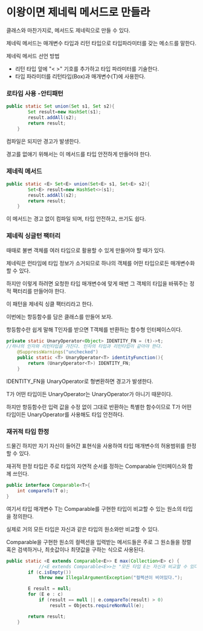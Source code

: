 # 이왕이면 제네릭 메서드로 만들라

클래스와 마찬가지로, 메서드도 제네릭으로 만들 수 있다.

제네릭 메서드는 매개변수 타입과 리턴 타입으로 타입파라미터를 갖는 메소드를 말한다.

제네릭 메서드 선언 방법

- 리턴 타입 앞에 "< >" 기호를 추가하고 타입 파라미터를 기술한다.
- 타입 파라미터를 리턴타입(Box<T>)과 매개변수(T)에 사용한다.



### 로타입 사용 -안티패턴

```java
public static Set union(Set s1, Set s2){
        Set result=new HashSet(s1);
        result.addAll(s2);
        return result;
    }
```

컴파일은 되지만 경고가 발생한다.

경고를 없애기 위해서는 이 메서드를 타입 안전하게 만들어야 한다.



### 제네릭 메서드

```java
public static <E> Set<E> union(Set<E> s1, Set<E> s2){
        Set<E> result=new HashSet<>(s1);
        result.addAll(s2);
        return result;
    }
```

이 메서드는 경고 없이 컴파일 되며, 타입 안전하고, 쓰기도 쉽다.	



### 제네릭 싱글턴 팩터리

때때로 불변 객체를 여러 타입으로 활용할 수 있게 만들어야 할 때가 있다.

제네릭은 런타임에 타입 정보가 소거되므로 하나의 객체를 어떤 타입으로든 매개변수화 할 수 있다.

하지만 이렇게 하려면 요청한 타입 매개변수에 맞게 매번 그 객체의 타입을 바꿔주는 정적 팩터리를 만들어야 한다.

이 패턴을 제네릭 싱클 팩터리라고 한다.

이번에는 항등함수를 담은 클래스를 만들어 보자.

항등함수란 쉽게 말해 T인자를 받으면 T객체를 반환하는 함수형 인터페이스이다.

```java
private static UnaryOperator<Object> IDENTITY_FN = (t)->t;
//하나의 인자와 리턴타입을 가진다. 인자의 타입과 리턴타입이 같아야 한다.
    @SuppressWarnings("unchecked")
    public static <T> UnaryOperator<T> identityFunction(){
        return (UnaryOperator<T>) IDENTITY_FN;
    }
```

IDENTITY_FN을 UnaryOperator<T>로 형변환하면 경고가 발생한다.

T가 어떤 타입이든 UnaryOperator<Object>는 UnaryOperator<T>가 아니기 때문이다.

하지만 항등함수란 입력 값을 수정 없이 그대로 반환하는 특별한 함수이므로 T가 어떤 타입이든 UnaryOperator<T>를 사용해도 타입 안전하다.



### 재귀적 타입 한정

드물긴 하지만 자기 자신이 들어간 표현식을 사용하여 타입 매개변수의 허용범위를 한정할 수 있다.

재귀적 한정 타입은 주로 타입의 자연적 순서를 정하는 Comparable 인터페이스와 함께 쓰인다.

```java
public interface Comparable<T>{
	int compareTo(T o);
}
```

여기서 타입 매개변수 T는 Comparable<T>를 구현한 타입이 비교할 수 있는 원소의 타입을 정의한다.

실제로 거의 모든 타입은 자신과 같은 타입의 원소와만 비교할 수 있다.

Comparable을 구현한 원소의 컬렉션을 입력받는 메서드들은 주로 그 원소들을 정렬 혹은 검색하거나, 최솟값이나 최댓값을 구하는 식으로 사용된다.

```java
public static <E extends Comparable<E>> E max(Collection<E> c) {
  			//<E extends Comparable<E>>는 "모든 타입 E는 자신과 비교할 수 있다"라고 읽을 수 있다.
        if (c.isEmpty())
            throw new IllegalArgumentException("컬렉션이 비어있다.");

        E result = null;
        for (E e : c)
            if (result == null || e.compareTo(result) > 0)
                result = Objects.requireNonNull(e);

        return result;
    }
```

























